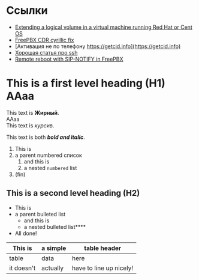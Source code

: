 # Cсылки
- [Extending a logical volume in a virtual machine running Red Hat or Cent OS](https://naso.su/lvm_expand)
- [FreePBX CDR cyrillic fix](https://naso.su/fpbx_cdr_cyr_fix)
- [Активация не по телефону https://getcid.info](https://getcid.info)
- [Хорошая статья про ssh](https://habr.com/ru/company/ruvds/blog/676596/)
- [Remote reboot with SIP-NOTIFY in FreePBX](https://naso.su/checksync)

# This is a first level heading (H1)  AАaа

This text is **Жирный**.  
AАaа  
This text is *курсив*.

This text is both ***bold and italic***.

1. This is
1. a parent numbered список
   1. and this is
   1. a nested `numbered` list
1. (fin)

## This is a second level heading (H2)

- This is
- a parent bulleted list
  - and this is
  - a nested bulleted list****
- All done!

|This is   |a simple   |table header|
|---|----|-----|
|table     |data       |here        |
|it doesn't|actually   |have to line up nicely!|
